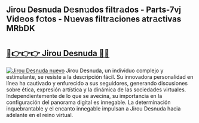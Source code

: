 ## Jirou Desnuda D𝚎sn𝚞dos filtr𝚊dos - Parts-7vj Vid𝚎os f𝚘tos - N𝚞evas filtr𝚊ciones atr𝚊ctivas MRbDK

# <h2><a href="http://mb6l88.tromn.icu/?c=Jirou+Desnuda">🔗👉👉👉 Jirou Desnuda 🔗🔗</a></h2>

[![Jirou Desnuda nuevo](https://i.imgur.com/pEAQMta.gif)](http://mb6l88.tromn.icu/?c=Jirou+Desnuda)
Jirou Desnuda, un individuo complejo y estimulante, se resiste a la descripción fácil. Su innovadora personalidad en línea ha cautivado y enfurecido a sus seguidores, generando discusiones sobre ética, expresión artística y la dinámica de las sociedades virtuales. Independientemente de lo que se avecina, su importancia en la configuración del panorama digital es innegable. La determinación inquebrantable y el encanto innegable impulsan a Jirou Desnuda hacia adelante en el reino virtual.
